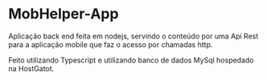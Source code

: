 ﻿# MobHelper-App
 
 Aplicação back end feita em nodejs, servindo o conteúdo por uma Api Rest para a aplicação mobile que faz o acesso por chamadas http.
 
 Feito utilizando Typescript e utilizando banco de dados MySql hospedado na HostGatot.
